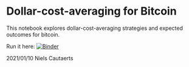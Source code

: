 # Dollar-cost-averaging for Bitcoin

This notebook explores dollar-cost-averaging strategies and expected outcomes for bitcoin.

Run it here: [![Binder](https://mybinder.org/badge_logo.svg)](https://mybinder.org/v2/gh/din14970/DCA_Bitcoin/HEAD)

2021/01/10
Niels Cautaerts
